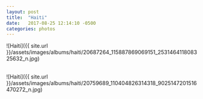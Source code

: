 ```yaml
---
layout: post
title:  "Haiti"
date:   2017-08-25 12:14:10 -0500
categories: photos
---
```


![Haiti]({{ site.url }}/assets/images/albums/haiti/20687264_115887869069151_253146411808325632_n.jpg)
<br/><br/>

![Haiti]({{ site.url }}/assets/images/albums/haiti/20759689_110404826314318_9025147201516470272_n.jpg)
<br/><br/>
